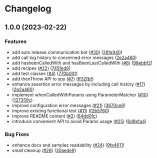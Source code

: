 # Changelog

## 1.0.0 (2023-02-22)


### Features

* add auto release communication bot ([#30](https://github.com/salesforce/apex-mockery/issues/30)) ([28fa940](https://github.com/salesforce/apex-mockery/commit/28fa940ff32e66887360738b4808c7a5b3e3cc42))
* add call log history to concerned error messages ([2e2a460](https://github.com/salesforce/apex-mockery/commit/2e2a4602ff232c6f8ef8adaac03f23cdc6d8747a))
* add hasbeenCalledWith and hasBeenLastCalledWith ([#8](https://github.com/salesforce/apex-mockery/issues/8)) ([98ebbf2](https://github.com/salesforce/apex-mockery/commit/98ebbf26dd701ca168e19c50ef3560ca8033b51b))
* add recipes ([#22](https://github.com/salesforce/apex-mockery/issues/22)) ([745fed6](https://github.com/salesforce/apex-mockery/commit/745fed6566c82e5d9536298178bc17f1366ff460))
* add test classes ([#4](https://github.com/salesforce/apex-mockery/issues/4)) ([770b00f](https://github.com/salesforce/apex-mockery/commit/770b00f2adabcbf270f2004ebe621e19417e9672))
* add thenThrow API to spy ([#7](https://github.com/salesforce/apex-mockery/issues/7)) ([ff32fbf](https://github.com/salesforce/apex-mockery/commit/ff32fbffe21110f1fbc791f9abdfaa201ace3fdb))
* enhance assertion error messages by including call history ([#17](https://github.com/salesforce/apex-mockery/issues/17)) ([2e2a460](https://github.com/salesforce/apex-mockery/commit/2e2a4602ff232c6f8ef8adaac03f23cdc6d8747a))
* implement whenCalledWithParams using ParameterMatcher ([#10](https://github.com/salesforce/apex-mockery/issues/10)) ([127359c](https://github.com/salesforce/apex-mockery/commit/127359c417a9ac4d164451588f720caa0970bbf9))
* improve configuration error messages ([#21](https://github.com/salesforce/apex-mockery/issues/21)) ([3670ce8](https://github.com/salesforce/apex-mockery/commit/3670ce85e8ea602bad9d4d0ec56c0b31b48aebcb))
* improve existing functional test ([#11](https://github.com/salesforce/apex-mockery/issues/11)) ([f2b5760](https://github.com/salesforce/apex-mockery/commit/f2b576072e26278c019344df3fdd16e22ea55874))
* improve README content ([#2](https://github.com/salesforce/apex-mockery/issues/2)) ([64dd0fc](https://github.com/salesforce/apex-mockery/commit/64dd0fc4dbb4c6c90e24a29f195deb0795a8df59))
* introduce convenient API to avoid Params usage ([#25](https://github.com/salesforce/apex-mockery/issues/25)) ([6d9efa4](https://github.com/salesforce/apex-mockery/commit/6d9efa4af9eea1a91fcaf3dc1a1540ec009f0422))


### Bug Fixes

* enhance docs and samples readability ([#24](https://github.com/salesforce/apex-mockery/issues/24)) ([9fe4611](https://github.com/salesforce/apex-mockery/commit/9fe461107587f5144d4f1bc47103119f46676ec7))
* small cleanup ([#26](https://github.com/salesforce/apex-mockery/issues/26)) ([30aede9](https://github.com/salesforce/apex-mockery/commit/30aede9aa7aaa0e7c779d1cea505dfa07c62de63))
